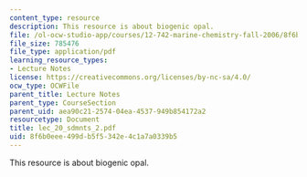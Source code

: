 ```yaml
---
content_type: resource
description: This resource is about biogenic opal.
file: /ol-ocw-studio-app/courses/12-742-marine-chemistry-fall-2006/8f6b0eee499db5f5342e4c1a7a0339b5_lec_20_sdmnts_2.pdf
file_size: 785476
file_type: application/pdf
learning_resource_types:
- Lecture Notes
license: https://creativecommons.org/licenses/by-nc-sa/4.0/
ocw_type: OCWFile
parent_title: Lecture Notes
parent_type: CourseSection
parent_uid: aea90c21-2574-04ea-4537-949b854172a2
resourcetype: Document
title: lec_20_sdmnts_2.pdf
uid: 8f6b0eee-499d-b5f5-342e-4c1a7a0339b5
---
```

This resource is about biogenic opal.